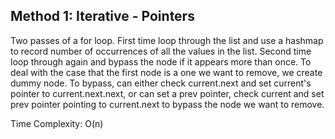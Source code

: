 ## Method 1: Iterative - Pointers

Two passes of a for loop. First time loop through the list and use a hashmap to record number of occurrences of all the values in the list. Second time loop through again and bypass the node if it appears more than once. To deal with the case that the first node is a one we want to remove, we create dummy node. To bypass, can either check current.next and set current's pointer to current.next.next, or can set a prev pointer, check current and set prev pointer pointing to current.next to bypass the node we want to remove.

Time Complexity: O(n)
